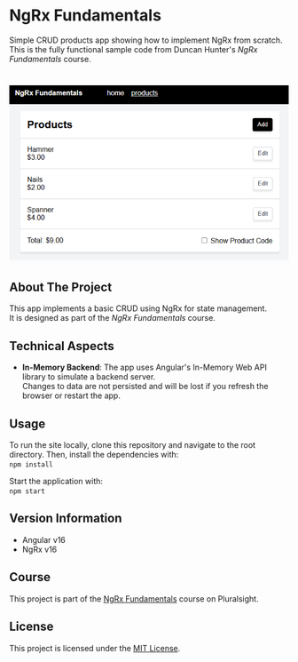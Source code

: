 # NgRx Fundamentals
Simple CRUD products app showing how to implement NgRx from scratch.
This is the fully functional sample code from Duncan Hunter's *NgRx Fundamentals* course.

# ![App Screenshot](https://github.com/diprefranco/ngrx-fundamentals/blob/main/src/assets/app-screenshot.png)

## About The Project
This app implements a basic CRUD using NgRx for state management.  
It is designed as part of the *NgRx Fundamentals* course.

## Technical Aspects
- **In-Memory Backend**: The app uses Angular's In-Memory Web API library to simulate a backend server.  
  Changes to data are not persisted and will be lost if you refresh the browser or restart the app.

## Usage
To run the site locally, clone this repository and navigate to the root directory. Then, install the dependencies with:<br />
`npm install`

Start the application with:<br />
`npm start`

## Version Information
- Angular v16
- NgRx v16

## Course
This project is part of the [NgRx Fundamentals](https://app.pluralsight.com/library/courses/ngrx-fundamentals/table-of-contents) course on Pluralsight.

## License
This project is licensed under the [MIT License](LICENSE).

